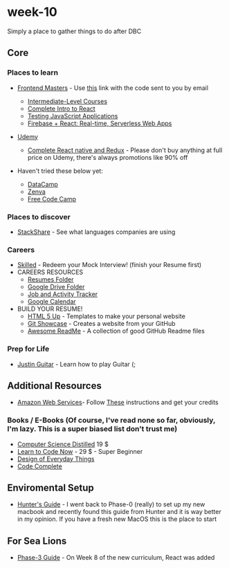 # week-10
Simply a place to gather things to do after DBC
## Core
### Places to learn

- [Frontend Masters](https://frontendmasters.com/) - Use [this](https://frontendmasters.com/enroll/prepaid/) link with the code sent to you by email
  - [Intermediate-Level Courses](https://frontendmasters.com/courses/#intermediate)
  - [Complete Intro to React](https://frontendmasters.com/courses/react/)
  - [Testing JavaScript Applications](https://frontendmasters.com/courses/testing-javascript/)
  - [Firebase + React: Real-time, Serverless Web Apps](https://frontendmasters.com/courses/firebase-react/)
  
- [Udemy](https://www.udemy.com/)
  - [Complete React native and Redux](udemy.com/the-complete-react-native-and-redux-course/) - Please don't buy anything at full price on Udemy, there's always promotions like 90% off
- Haven't tried these below yet:
  - [DataCamp](https://www.datacamp.com/pricing) 
  -  [Zenva](https://academy.zenva.com/)
  - [Free Code Camp](https://www.freecodecamp.org/)


### Places to discover
- [StackShare](https://stackshare.io/) - See what languages companies are using

### Careers
- [Skilled](https://www.skilledinc.com/) - Redeem your Mock Interview! (finish your Resume first)
- CAREERS RESOURCES
  - [Resumes Folder](https://drive.google.com/drive/folders/0B-8NMt0t3FoBZFhpSzBUUWhqX0E)
  - [Google Drive Folder](https://drive.google.com/drive/folders/0B3_phrRE1e2HOWFMaTVfb0Nsbk0)
  - [Job and Activity Tracker](https://docs.google.com/spreadsheets/d/1u2cxtRDbGKo9BiAHgauQZFOdE4hvK_nU0YiVFK0_qro/edit#gid=894268417)
  - [Google Calendar](https://calendar.google.com/)
- BUILD YOUR RESUME!
  - [HTML 5 Up](https://html5up.net/) - Templates to make your personal website
  - [Git Showcase](https://www.gitshowcase.com) - Creates a website from your GitHub
  - [Awesome ReadMe](https://github.com/matiassingers/awesome-readme) - A collection of good GitHub Readme files

### Prep for Life

- [Justin Guitar](https://www.justinguitar.com/) - Learn how to play Guitar (;

## Additional Resources

- [Amazon Web Services](../resources/cool-stuff-in-rails.md)- Follow [These](https://docs.google.com/document/d/1RuabdIr_GTP09gqTqh_-RKQeKbSEo1NMrnbumVpokos/edit) instructions and get your credits
### Books / E-Books (Of course, I've read none so far, obviously, I'm lazy. This is a super biased list don't trust me)
- [Computer Science Distilled](https://www.youtube.com/watch?v=tvTRZJ-4EyI&list=RDtvTRZJ-4EyI) 19 $
- [Learn to Code Now](https://www.superhi.com/learn-to-code-now-book?utm_campaign=c88_25a_1606_Course_lookalikes_ccad&utm_medium=facebook_social&utm_source=facebook) - 29 $ - Super Beginner
- [Design of Everyday Things](https://www.amazon.com/Design-Everyday-Things-Revised-Expanded-ebook/dp/B06XCCZJ4L/ref=tmm_kin_swatch_0?_encoding=UTF8&qid=&sr=) 
- [Code Complete](https://www.amazon.com/Code-Complete-Practical-Handbook-Construction/dp/0735619670/ref=mt_paperback?_encoding=UTF8&me=)

## Enviromental Setup
 - [Hunter's Guide](https://github.com/bootcoder/ENV_Scratch_Setup) - I went back to Phase-0 (really) to set up my new macbook and recently found this guide from Hunter and it is way better in my opinion. If you have a fresh new MacOS this is the place to start
## For Sea Lions
- [Phase-3 Guide](https://github.com/nyc-fiddler-crabs-2017/phase-3-guide) - On Week 8 of the new curriculum, React was added
